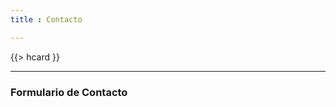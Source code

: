 ```yaml
---
title : Contacto

---
```

<div class="span3">
	{{> hcard }}
</div>
<div class="span9 hidden-phone">
	<script type="text/javascript" src="http://form.jotformeu.com/jsform/22842754929364"></script>
</div>

<div class="span9 visible-phone">
	<hr>
	<h3>Formulario de Contacto</h3>
	<script type="text/javascript" src="http://form.jotformeu.com/jsform/22844133182348"></script>
</div>

[QR]: http://dl.majoral.es/img/qr-code.png
[vcard]: http://h2vx.com/vcf/aikido.majoral.es/contacto/
[ivcard]: http://dl.majoral.es/img/vcard.png
